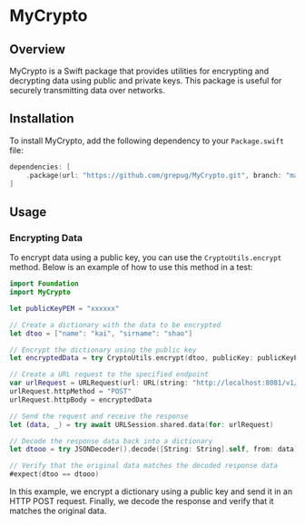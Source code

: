 # MyCrypto

## Overview

MyCrypto is a Swift package that provides utilities for encrypting and decrypting data using public and private keys. This package is useful for securely transmitting data over networks.

## Installation

To install MyCrypto, add the following dependency to your `Package.swift` file:

```swift
dependencies: [
    .package(url: "https://github.com/grepug/MyCrypto.git", branch: "main")
]
```

## Usage

### Encrypting Data

To encrypt data using a public key, you can use the `CryptoUtils.encrypt` method. Below is an example of how to use this method in a test:

```swift
import Foundation
import MyCrypto

let publicKeyPEM = "xxxxxx"

// Create a dictionary with the data to be encrypted
let dtoo = ["name": "kai", "sirname": "shao"]

// Encrypt the dictionary using the public key
let encryptedData = try CryptoUtils.encrypt(dtoo, publicKey: publicKeyPEM)

// Create a URL request to the specified endpoint
var urlRequest = URLRequest(url: URL(string: "http://localhost:8081/v1/test")!)
urlRequest.httpMethod = "POST"
urlRequest.httpBody = encryptedData

// Send the request and receive the response
let (data, _) = try await URLSession.shared.data(for: urlRequest)

// Decode the response data back into a dictionary
let dtooo = try JSONDecoder().decode([String: String].self, from: data)

// Verify that the original data matches the decoded response data
#expect(dtoo == dtooo)
```

In this example, we encrypt a dictionary using a public key and send it in an HTTP POST request. Finally, we decode the response and verify that it matches the original data.
